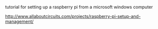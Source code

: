 tutorial for setting up a raspberry pi from a microsoft windows computer

http://www.allaboutcircuits.com/projects/raspberry-pi-setup-and-management/